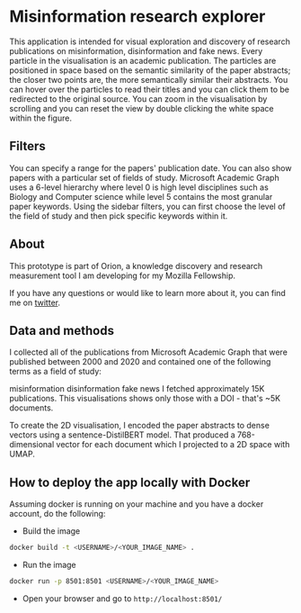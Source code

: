 # Misinformation research explorer #

This application is intended for visual exploration and discovery of research publications on misinformation, disinformation and fake news. Every particle in the visualisation is an academic publication. The particles are positioned in space based on the semantic similarity of the paper abstracts; the closer two points are, the more semantically similar their abstracts. You can hover over the particles to read their titles and you can click them to be redirected to the original source. You can zoom in the visualisation by scrolling and you can reset the view by double clicking the white space within the figure.

## Filters ##

You can specify a range for the papers' publication date. You can also show papers with a particular set of fields of study. Microsoft Academic Graph uses a 6-level hierarchy where level 0 is high level disciplines such as Biology and Computer science while level 5 contains the most granular paper keywords. Using the sidebar filters, you can first choose the level of the field of study and then pick specific keywords within it.

## About ##

This prototype is part of Orion, a knowledge discovery and research measurement tool I am developing for my Mozilla Fellowship.

If you have any questions or would like to learn more about it, you can find me on [twitter](https://twitter.com/kstathou).

## Data and methods ##
I collected all of the publications from Microsoft Academic Graph that were published between 2000 and 2020 and contained one of the following terms as a field of study:

misinformation
disinformation
fake news
I fetched approximately 15K publications. This visualisations shows only those with a DOI - that's ~5K documents.

To create the 2D visualisation, I encoded the paper abstracts to dense vectors using a sentence-DistilBERT model. That produced a 768-dimensional vector for each document which I projected to a 2D space with UMAP.

## How to deploy the app locally with Docker ##
Assuming docker is running on your machine and you have a docker account, do the following:
- Build the image

``` bash
docker build -t <USERNAME>/<YOUR_IMAGE_NAME> .
```

- Run the image

``` bash
docker run -p 8501:8501 <USERNAME>/<YOUR_IMAGE_NAME>
```

- Open your browser and go to `http://localhost:8501/`
